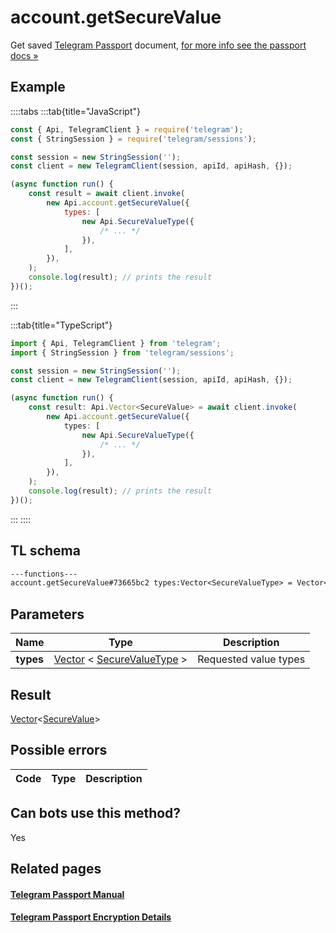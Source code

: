 # account.getSecureValue

Get saved [Telegram Passport](https://core.telegram.org/passport) document, [for more info see the passport docs »](https://core.telegram.org/passport/encryption#encryption)

## Example

::::tabs
:::tab{title="JavaScript"}

```js
const { Api, TelegramClient } = require('telegram');
const { StringSession } = require('telegram/sessions');

const session = new StringSession('');
const client = new TelegramClient(session, apiId, apiHash, {});

(async function run() {
    const result = await client.invoke(
        new Api.account.getSecureValue({
            types: [
                new Api.SecureValueType({
                    /* ... */
                }),
            ],
        }),
    );
    console.log(result); // prints the result
})();
```

:::

:::tab{title="TypeScript"}

```ts
import { Api, TelegramClient } from 'telegram';
import { StringSession } from 'telegram/sessions';

const session = new StringSession('');
const client = new TelegramClient(session, apiId, apiHash, {});

(async function run() {
    const result: Api.Vector<SecureValue> = await client.invoke(
        new Api.account.getSecureValue({
            types: [
                new Api.SecureValueType({
                    /* ... */
                }),
            ],
        }),
    );
    console.log(result); // prints the result
})();
```

:::
::::

## TL schema

```txt
---functions---
account.getSecureValue#73665bc2 types:Vector<SecureValueType> = Vector<SecureValue>;
```

## Parameters

|   Name    | Type                                                                                                                      | Description           |
| :-------: | ------------------------------------------------------------------------------------------------------------------------- | --------------------- |
| **types** | [Vector](https://core.telegram.org/type/Vector%20t) < [SecureValueType](https://core.telegram.org/type/SecureValueType) > | Requested value types |

## Result

[Vector](https://core.telegram.org/type/Vector%20t)<[SecureValue](https://core.telegram.org/type/SecureValue)>

## Possible errors

| Code | Type | Description |
| :--: | ---- | ----------- |

## Can bots use this method?

Yes

## Related pages

#### [Telegram Passport Manual](https://core.telegram.org/passport)

#### [Telegram Passport Encryption Details](https://core.telegram.org/passport/encryption)
